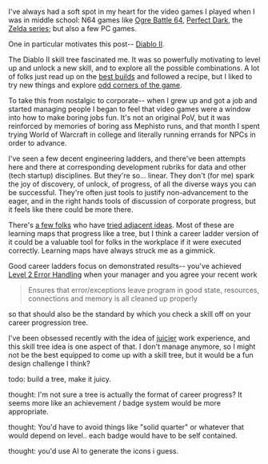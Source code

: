 I've always had a soft spot in my heart for the video games I played when I was in middle school: N64 games like [Ogre Battle 64](https://en.wikipedia.org/wiki/Ogre_Battle_64), [Perfect Dark](https://en.wikipedia.org/wiki/Perfect_Dark), the [Zelda series](https://gamefaqs.gamespot.com/boards/197771-the-legend-of-zelda-ocarina-of-time/80443635); but also a few PC games.

One in particular motivates this post-- [Diablo II](https://en.wikipedia.org/wiki/Diablo_II).

The Diablo II skill tree fascinated me. It was so powerfully motivating to level up and unlock a new skill, and to explore all the possible combinations. A lot of folks just read up on the [best builds](https://www.icy-veins.com/d2/pvm-build-rankings-a-diablo-2-tier-list) and followed a recipe, but I liked to try new things and explore [odd corners of the game](https://diablo-archive.fandom.com/wiki/Low_Level_Dueling).

To take this from nostalgic to corporate-- when I grew up and got a job and started managing people I began to feel that video games were a window into how to make boring jobs fun. It's not an original PoV, but it was reinforced by memories of boring ass Mephisto runs, and that month I spent trying World of Warcraft in college and literally running errands for NPCs in order to advance.

I've seen a few decent engineering ladders, and there've been attempts here and there at corresponding development rubriks for data and other (tech startup) disciplines. But they're so... linear. They don't (for me) spark the joy of discovery, of unlock, of progress, of all the diverse ways you can be successful. They're often just tools to justify non-advancement to the eager, and in the right hands tools of discussion of corporate progress, but it feels like there could be more there. 

There's [a few folks](https://www.reddit.com/r/cscareerquestions/comments/74sg2x/if_there_was_a_skills_tree_to_programming_what/) who have [tried adjacent ideas](https://github.com/kamranahmedse/developer-roadmap). Most of these are learning maps that progress like a tree, but I think a career ladder version of it could be a valuable tool for folks in the workplace if it were executed correctly. Learning maps have always struck me as a gimmick.

Good career ladders focus on demonstrated results-- you've achieved [Level 2 Error Handling](https://sijinjoseph.com/programmer-competency-matrix/) when your manager and you agree your recent work

>Ensures that error/exceptions leave program in good state, resources, connections and memory is all cleaned up properly

so that should also be the standard by which you check a skill off on your career progression tree.

I've been obsessed recently with the idea of [juicier](https://www.userjourneys.com/blog/how-to-design-for-a-juicy-web/) work experience, and this skill tree idea is one aspect of that. I don't manage anymore, so I might not be the best equipped to come up with a skill tree, but it would be a fun design challenge I think?

todo: build a tree, make it juicy.

thought: I'm not sure a tree is actually the format of career progress? It seems more like an achievement / badge system would be more appropriate.

thought: You'd have to avoid things like "solid quarter" or whatever that would depend on level.. each badge would have to be self contained.

thought: you'd use AI to generate the icons i guess.

